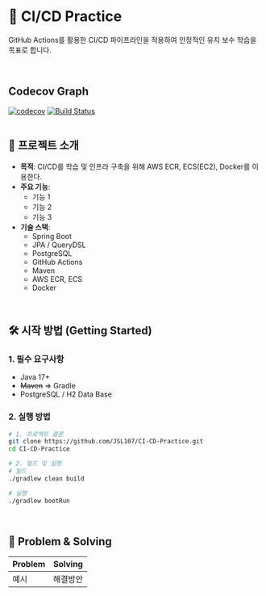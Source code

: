 # 🚀 CI/CD Practice

GitHub Actions를 활용한 CI/CD 파이프라인을 적용하여 안정적인 유지 보수 학습을 목표로 합니다.

<br>

## Codecov Graph

[![codecov](https://codecov.io/gh/JSL107/CI-CD-Practice/branch/main/graph/badge.svg?token=2W6QF18C12)](https://codecov.io/gh/JSL107/CI-CD-Practice)
[![Build Status](https://github.com/JSL107/CI-CD-Practice/actions/workflows/ci.yml/badge.svg)](https://github.com/JSL107/CI-CD-Practice/actions)

<img src="https://codecov.io/gh/JSL107/CI-CD-Practice/graphs/sunburst.svg?token=2W6QF18C12" alt=""/>

<br>

## 📝 프로젝트 소개

- **목적**: CI/CD를 학습 및 인프라 구축을 위해 AWS ECR, ECS(EC2), Docker를 이용한다.
- **주요 기능**:
  - 기능 1
  - 기능 2
  - 기능 3
- **기술 스택**:
  - Spring Boot
  - JPA / QueryDSL
  - PostgreSQL
  - GitHub Actions
  - Maven
  - AWS ECR, ECS
  - Docker

<br>

## 🛠 시작 방법 (Getting Started)

### 1. 필수 요구사항

- Java 17+
- ~~Maven~~ => Gradle
- PostgreSQL / H2 Data Base

### 2. 실행 방법

```bash
# 1. 프로젝트 클론
git clone https://github.com/JSL107/CI-CD-Practice.git
cd CI-CD-Practice

# 2. 빌드 및 실행
# 빌드
./gradlew clean build

# 실행
./gradlew bootRun
```

<br>

## 🔧 Problem & Solving

| Problem | Solving  |
| ------- | -------- |
| 예시    | 해결방안 |
